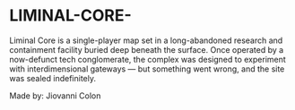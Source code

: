 # LIMINAL-CORE-

Liminal Core is a single-player map set in a long-abandoned research and containment facility buried deep beneath the surface. Once operated by a now-defunct tech conglomerate, the complex was designed to experiment with interdimensional gateways — but something went wrong, and the site was sealed indefinitely.

Made by: Jiovanni Colon
